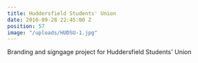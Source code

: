 ```yaml
---
title: Huddersfield Students' Union
date: 2016-09-28 22:45:00 Z
position: 57
image: "/uploads/HUDSU-1.jpg"
---
```


Branding and signgage project for Huddersfield Students' Union